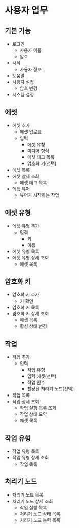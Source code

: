 # 사용자 업무

## 기본 기능

- 로그인
  - 사용자 이름
  - 암호
- 시작
  - 사용자 정보
- 도움말
- 사용자 설정
  - 암호 변경
- 시스템 설정

## 에셋

- 에셋 추가
  - 에셋 업로드
  - 입력
    - 에셋 유형
    - 미디어 형식
    - 에셋 태그 목록
    - 암호화 키(선택)
- 에셋 목록
- 에셋 상세 조회
  - 에셋 태그 목록
- 에셋 뷰어
  - 뷰어가 시작하는 작업

## 에셋 유형

- 에셋 유형 추가
  - 입력
    - 키
    - 이름
- 에셋 유형 목록
- 에셋 유형 상세 조회
  - 에셋 목록

## 암호화 키

- 암호화 키 추가
  - 키 확인
- 암호화 키 목록
- 암호화 키 상세 조회
  - 에셋 목록
  - 활성 상태 변경

## 작업

- 작업 추가
  - 입력
    - 작업 유형
    - 입력 에셋(선택)
    - 작업 인수
    - 할당된 처리기 노드(선택)
- 작업 목록
- 작업 상세 조회
  - 작업 실행 목록 조회
  - 작업 상태 요약
  - 에셋 목록

## 작업 유형

- 작업 유형 목록
- 작업 유형 상세 조회
  - 작업 목록

## 처리기 노드

- 처리기 노드 목록
- 처리기 노드 상세 조회
  - 작업 실행 목록
  - 처리기 노드 상태 목록
  - 처리기 노드 능력 목록
